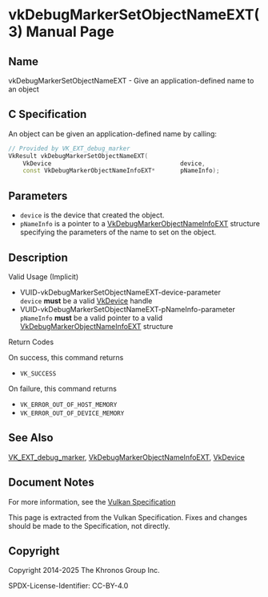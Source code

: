 # vkDebugMarkerSetObjectNameEXT(3) Manual Page

## Name

vkDebugMarkerSetObjectNameEXT - Give an application-defined name to an object



## [](#_c_specification)C Specification

An object can be given an application-defined name by calling:

```c++
// Provided by VK_EXT_debug_marker
VkResult vkDebugMarkerSetObjectNameEXT(
    VkDevice                                    device,
    const VkDebugMarkerObjectNameInfoEXT*       pNameInfo);
```

## [](#_parameters)Parameters

- `device` is the device that created the object.
- `pNameInfo` is a pointer to a [VkDebugMarkerObjectNameInfoEXT](https://registry.khronos.org/vulkan/specs/latest/man/html/VkDebugMarkerObjectNameInfoEXT.html) structure specifying the parameters of the name to set on the object.

## [](#_description)Description

Valid Usage (Implicit)

- [](#VUID-vkDebugMarkerSetObjectNameEXT-device-parameter)VUID-vkDebugMarkerSetObjectNameEXT-device-parameter  
  `device` **must** be a valid [VkDevice](https://registry.khronos.org/vulkan/specs/latest/man/html/VkDevice.html) handle
- [](#VUID-vkDebugMarkerSetObjectNameEXT-pNameInfo-parameter)VUID-vkDebugMarkerSetObjectNameEXT-pNameInfo-parameter  
  `pNameInfo` **must** be a valid pointer to a valid [VkDebugMarkerObjectNameInfoEXT](https://registry.khronos.org/vulkan/specs/latest/man/html/VkDebugMarkerObjectNameInfoEXT.html) structure

Return Codes

On success, this command returns

- `VK_SUCCESS`

On failure, this command returns

- `VK_ERROR_OUT_OF_HOST_MEMORY`
- `VK_ERROR_OUT_OF_DEVICE_MEMORY`

## [](#_see_also)See Also

[VK\_EXT\_debug\_marker](https://registry.khronos.org/vulkan/specs/latest/man/html/VK_EXT_debug_marker.html), [VkDebugMarkerObjectNameInfoEXT](https://registry.khronos.org/vulkan/specs/latest/man/html/VkDebugMarkerObjectNameInfoEXT.html), [VkDevice](https://registry.khronos.org/vulkan/specs/latest/man/html/VkDevice.html)

## [](#_document_notes)Document Notes

For more information, see the [Vulkan Specification](https://registry.khronos.org/vulkan/specs/latest/html/vkspec.html#vkDebugMarkerSetObjectNameEXT)

This page is extracted from the Vulkan Specification. Fixes and changes should be made to the Specification, not directly.

## [](#_copyright)Copyright

Copyright 2014-2025 The Khronos Group Inc.

SPDX-License-Identifier: CC-BY-4.0